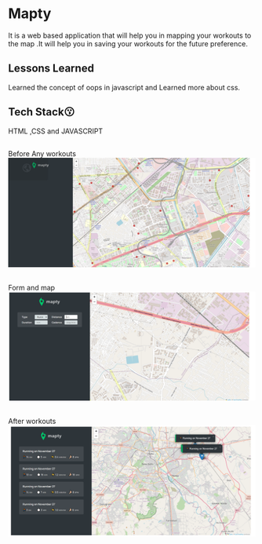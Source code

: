 
# Mapty

It is a web based application that will help you in mapping your workouts
to the map .It will help you in saving your workouts for the future preference.

## Lessons Learned

Learned the concept of oops in javascript and Learned more about css.

## Tech Stack😗

HTML ,CSS and JAVASCRIPT

##


Before Any workouts
![login](https://raw.githubusercontent.com/Naitikdwn/Maptyy/master/Screen%20shots/1.png)


##
Form and map
![login](https://raw.githubusercontent.com/Naitikdwn/Maptyy/master/Screen%20shots/3.png)

##
After workouts
![login](https://raw.githubusercontent.com/Naitikdwn/Maptyy/master/Screen%20shots/2.png)

